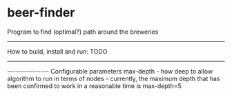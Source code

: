 # beer-finder
Program to find (optimal?) path around the breweries

 --------------- 
How to build, install and run: 
TODO

 --------------- 
 --------------- Configurable parameters
max-depth - how deep to allow algorithm to run in terms of nodes - currently, the maximum depth that has been confirmed to work in a reasonable time is max-depth=5

